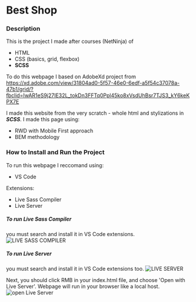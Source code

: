 # Best Shop

### Description

This is the project I made after courses (NetNinja) of
- HTML
- CSS (basics, grid, flexbox)
- **SCSS**

To do this webpage I based on AdobeXd project from 
https://xd.adobe.com/view/31804ad0-5f57-46e0-6edf-a5f54c37078a-47b1/grid/?fbclid=IwAR1eS9j27IE32L_tokDn3FFTq0Ppl45ko8xVsdUhBsr7TJS3_kY6keKPX7E

I made this website from the very scratch - whole html and stylizations in ***SCSS***. I made this page using:
- RWD with Mobile First approach
- BEM methodology

### How to Install and Run the Project

To run this webpage I reccomand using:
- VS Code

Extensions:
- Live Sass Compiler
- Live Server

##### To run Live Sass Compiler
you must search and install it in VS Code extensions.
![LIVE SASS COMPILER](https://res.cloudinary.com/practicaldev/image/fetch/s--_yMi3hNN--/c_limit%2Cf_auto%2Cfl_progressive%2Cq_auto%2Cw_880/https://dev-to-uploads.s3.amazonaws.com/uploads/articles/9kho5hcj7x6zpv2hvcmg.png)

##### To run Live Server
you must search and install it in VS Code extensions too.
![LIVE SERVER](https://code.makery.ch/library/html-css/part1/install-live-server-reload.png)

Next, you should click RMB in your index.html file, and choose 'Open with Live Server'. Webpage will run in your browser like a local host.
![open Live Server](https://ritwickdey.github.io/vscode-live-server/images/Screenshot/vscode-live-server-editor-menu-3.jpg)



